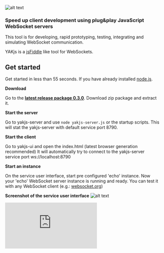 ![alt text](https://raw.github.com/cobuChris/yak-js/master/yakjs-ui/doc/header.png "screenshot")
### Speed up client development using plug&play JavaScript WebSocket servers

This tool is for developing, rapid prototyping, testing, integrating and simulating WebSocket communication.

YAKjs is a [jsFiddle](http://jsfiddle.net/) like tool for WebSockets.   

## Get started

Get started in less than 55 seconds. If you have already installed [node.js](http://nodejs.org/).

**Download**

Go to the **[latest release package 0.3.0](https://github.com/cobuChris/yak-js/releases)**.
Download zip package and extract it.


**Start the server**

Go to yakjs-server and use ``` node yakjs-server.js ``` or the startup scripts.
This will stat the yakjs-server with default service port 8790.


**Start the client**

Go to yakjs-ui and open the index.html (latest browser generation recommended)
It will automatically try to connect to the yakjs-server service port ws://localhost:8790


**Start an instance**

On the service user interface, start pre configured 'echo' instance.
Now your 'echo' WebSocket server instance is running and ready. 
You can test it with any WebSocket client (e.g.: [websocket.org](http://www.websocket.org/echo.html))

**Screenshot of the service user interface**
![alt text](https://raw.github.com/cobuChris/yak-js/master/yakjs-ui/doc/screenshot-v0.3.0-02.png "screenshot")


[![Analytics](https://ga-beacon.appspot.com/UA-46883525-1/yak-js/README.md)](https://github.com/igrigorik/ga-beacon)
